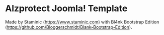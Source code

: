 # Alzprotect Joomla! Template

Made by Staminic (https://www.staminic.com) with Bl4nk Bootstrap Edition (https://github.com/Bloggerschmidt/Blank-Bootstrap-Edition).
